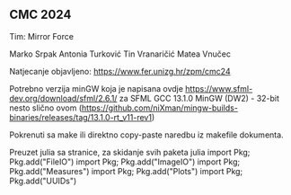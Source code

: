 ## CMC 2024

Tim: Mirror Force

Marko Srpak
Antonia Turković
Tin Vranaričić
Matea Vnučec

Natjecanje objavljeno: https://www.fer.unizg.hr/zpm/cmc24

Potrebno verzija minGW koja je napisana ovdje https://www.sfml-dev.org/download/sfml/2.6.1/ za SFML GCC 13.1.0 MinGW (DW2) - 32-bit
nesto slično ovom (https://github.com/niXman/mingw-builds-binaries/releases/tag/13.1.0-rt_v11-rev1)

Pokrenuti sa make ili direktno copy-paste naredbu iz makefile dokumenta.

Preuzet julia sa stranice, za skidanje svih paketa
julia
import Pkg; Pkg.add("FileIO")
import Pkg; Pkg.add("ImageIO")
import Pkg; Pkg.add("Measures")
import Pkg; Pkg.add("Plots")
import Pkg; Pkg.add("UUIDs")
